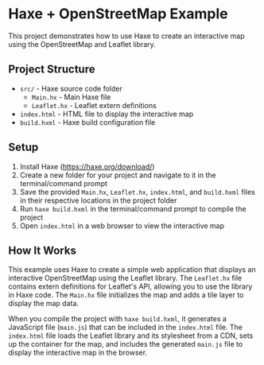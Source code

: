 # Haxe + OpenStreetMap Example

This project demonstrates how to use Haxe to create an interactive map using the OpenStreetMap and Leaflet library.

## Project Structure

- `src/` - Haxe source code folder
    - `Main.hx` - Main Haxe file
    - `Leaflet.hx` - Leaflet extern definitions
- `index.html` - HTML file to display the interactive map
- `build.hxml` - Haxe build configuration file

## Setup

1. Install Haxe (https://haxe.org/download/)
2. Create a new folder for your project and navigate to it in the terminal/command prompt
3. Save the provided `Main.hx`, `Leaflet.hx`, `index.html`, and `build.hxml` files in their respective locations in the project folder
4. Run `haxe build.hxml` in the terminal/command prompt to compile the project
5. Open `index.html` in a web browser to view the interactive map

## How It Works

This example uses Haxe to create a simple web application that displays an interactive OpenStreetMap using the Leaflet library. The `Leaflet.hx` file contains extern definitions for Leaflet's API, allowing you to use the library in Haxe code. The `Main.hx` file initializes the map and adds a tile layer to display the map data.

When you compile the project with `haxe build.hxml`, it generates a JavaScript file (`main.js`) that can be included in the `index.html` file. The `index.html` file loads the Leaflet library and its stylesheet from a CDN, sets up the container for the map, and includes the generated `main.js` file to display the interactive map in the browser.
